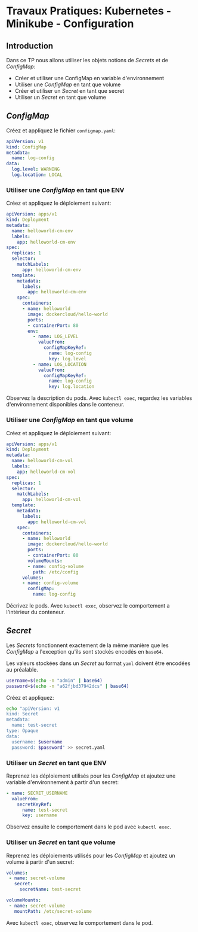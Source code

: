 # Travaux Pratiques: Kubernetes - Minikube - Configuration

## Introduction

Dans ce TP nous allons utiliser les objets notions de *Secrets* et de *ConfigMap*:

- Créer et utiliser une ConfigMap en variable d'environnement
- Utiliser une *ConfigMap* en tant que volume
- Créer et utiliser un *Secret* en tant que secret
- Utiliser un *Secret* en tant que volume

## *ConfigMap*

Créez et appliquez le fichier `configmap.yaml`:

```yaml
apiVersion: v1
kind: ConfigMap
metadata:
  name: log-config
data:
  log.level: WARNING
  log.location: LOCAL
```

### Utiliser une *ConfigMap* en tant que ENV

Créez et appliquez le déploiement suivant:

```yaml
apiVersion: apps/v1
kind: Deployment
metadata:
  name: helloworld-cm-env
  labels:
    app: helloworld-cm-env
spec:
  replicas: 1
  selector:
    matchLabels:
      app: helloworld-cm-env
  template:
    metadata:
      labels:
        app: helloworld-cm-env
    spec:
      containers:
      - name: helloworld
        image: dockercloud/hello-world
        ports:
        - containerPort: 80
        env:
          - name: LOG_LEVEL
            valueFrom:
              configMapKeyRef:
                name: log-config
                key: log.level
          - name: LOG_LOCATION
            valueFrom:
              configMapKeyRef:
                name: log-config
                key: log.location
```

Observez la description du pods. Avec `kubectl exec`, regardez les variables d'environnement disponibles dans le conteneur.

### Utiliser une *ConfigMap* en tant que volume

Créez et appliquez le déploiement suivant:

```yaml
apiVersion: apps/v1
kind: Deployment
metadata:
  name: helloworld-cm-vol
  labels:
    app: helloworld-cm-vol
spec:
  replicas: 1
  selector:
    matchLabels:
      app: helloworld-cm-vol
  template:
    metadata:
      labels:
        app: helloworld-cm-vol
    spec:
      containers:
      - name: helloworld
        image: dockercloud/hello-world
        ports:
        - containerPort: 80
        volumeMounts:
        - name: config-volume
          path: /etc/config
      volumes:
      - name: config-volume
        configMap:
          name: log-config
```

Décrivez le pods. Avec `kubectl exec`, observez le comportement a l'intérieur du conteneur.

## *Secret*

Les *Secrets*  fonctionnent exactement de la même manière que les *ConfigMap*  a l'exception qu'ils sont stockés encodés en `base64`.

Les valeurs stockées dans un *Secret* au format `yaml` doivent être encodées au préalable.

```bash
username=$(echo -n "admin" | base64)
password=$(echo -n "a62fjbd37942dcs" | base64)
```

Créez et appliquez:

```bash
echo "apiVersion: v1
kind: Secret
metadata:
  name: test-secret
type: Opaque
data:
  username: $username
  password: $password" >> secret.yaml
```

### Utiliser un *Secret* en tant que ENV

Reprenez les déploiement utilisés pour les *ConfigMap* et ajoutez une variable d'environnement à partir d'un secret:

```yaml
- name: SECRET_USERNAME
  valueFrom:
    secretKeyRef:
      name: test-secret
      key: username
```

Observez ensuite le comportement dans le pod avec `kubectl exec`.

### Utiliser un *Secret* en tant que volume

Reprenez les déploiements utilisés pour les *ConfigMap* et ajoutez un volume à partir d'un secret:

```yaml
volumes:
 - name: secret-volume
   secret:
     secretName: test-secret
```

```yaml
volumeMounts:
 - name: secret-volume
   mountPath: /etc/secret-volume
```

Avec `kubectl exec`, observez le comportement dans le pod.
